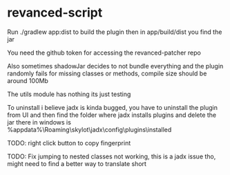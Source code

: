# revanced-script

Run ./gradlew app:dist to build the plugin then in app/build/dist you find the jar

You need the github token for accessing the revanced-patcher repo

Also sometimes shadowJar decides to not bundle everything and the plugin randomly fails for missing classes or methods, compile size should be around 100Mb

The utils module has nothing its just testing

To uninstall i believe jadx is kinda bugged, you have to uninstall the plugin from UI and then find the folder where jadx installs plugins and delete the jar there in windows is %appdata%\Roaming\skylot\jadx\config\plugins\installed


TODO: right click button to copy fingerprint

TODO: Fix jumping to nested classes not working, this is a jadx issue tho, might need to find a better way to translate short 
